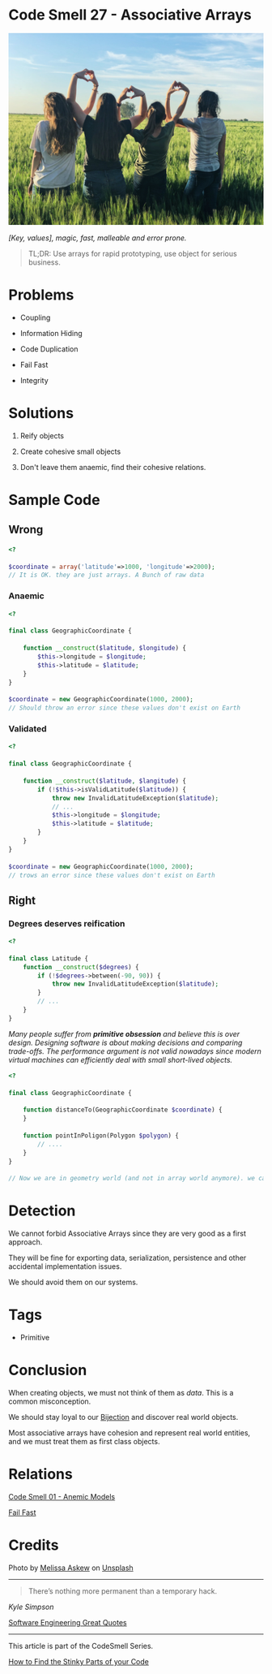 # Code Smell 27 - Associative Arrays

![Code Smell 27 - Associative Arrays](Code%20Smell%2027%20-%20Associative%20Arrays.jpg)

*[Key, values], magic, fast, malleable and error prone.*

> TL;DR: Use arrays for rapid prototyping, use object for serious business.
 
# Problems

- Coupling

- Information Hiding

- Code Duplication

- Fail Fast

- Integrity

# Solutions

1. Reify objects

2. Create cohesive small objects

3. Don't leave them anaemic, find their cohesive relations.

# Sample Code

## Wrong 

[Gist Url]: # (https://gist.github.com/mcsee/ff148550e3d2018c2ee345ea0790e8fc)
```php
<?

$coordinate = array('latitude'=>1000, 'longitude'=>2000); 
// It is OK. they are just arrays. A Bunch of raw data
```

### Anaemic

[Gist Url]: # (https://gist.github.com/mcsee/1ac19d1af240d28a59c01134cd487b7e)
```php
<?

final class GeographicCoordinate {

    function __construct($latitude, $longitude) {
        $this->longitude = $longitude;
        $this->latitude = $latitude;
    }
}

$coordinate = new GeographicCoordinate(1000, 2000);
// Should throw an error since these values don't exist on Earth
```

### Validated

[Gist Url]: # (https://gist.github.com/mcsee/4753e242da21027d2a8e7243de877250)
```php
<?

final class GeographicCoordinate {

    function __construct($latitude, $langitude) {
        if (!$this->isValidLatitude($latitude)) {
            throw new InvalidLatitudeException($latitude);
            // ...
            $this->longitude = $longitude;
            $this->latitude = $latitude;
        }
    }
}

$coordinate = new GeographicCoordinate(1000, 2000);
// trows an error since these values don't exist on Earth
```

## Right

### Degrees deserves reification

[Gist Url]: # (https://gist.github.com/mcsee/33f84258133eb9bafbac1f85532527c6)
```php
<?

final class Latitude {
    function __construct($degrees) {
        if (!$degrees->between(-90, 90)) {
            throw new InvalidLatitudeException($latitude);
        }
        // ...
    }
}
```

*Many people suffer from __primitive obsession__ and believe this is over design. 
Designing software is about making decisions and comparing trade-offs.
The performance argument is not valid nowadays since modern virtual machines can efficiently deal with small short-lived objects.*

[Gist Url]: # (https://gist.github.com/mcsee/9f7c55093672a63ec8c89ca24b9a7277)
```php
<?

final class GeographicCoordinate {

    function distanceTo(GeographicCoordinate $coordinate) {
    }

    function pointInPoligon(Polygon $polygon) {
        // ....
    }
}

// Now we are in geometry world (and not in array world anymore). we can safely do many exciting things.
```

# Detection

We cannot forbid Associative Arrays since they are very good as a first approach.

They will be fine for exporting data, serialization, persistence and other accidental implementation issues.

We should avoid them on our systems.

# Tags

- Primitive

# Conclusion

When creating objects, we must not think of them as *data*. This is a common misconception.

We should stay loyal to our [Bijection](https://github.com/mcsee/Software-Design-Articles/tree/main/Articles/Theory/The%20One%20and%20Only%20Software%20Design%20Principle/readme.md) and discover real world objects.

Most associative arrays have cohesion and represent real world entities, and we must treat them as first class objects.

# Relations

[Code Smell 01 - Anemic Models](https://github.com/mcsee/Software-Design-Articles/tree/main/Articles/Code%20Smells/Code%20Smell%2001%20-%20Anemic%20Models/readme.md)

[Fail Fast](https://github.com/mcsee/Software-Design-Articles/tree/main/Articles/Theory/Fail%20Fast/readme.md)

# Credits

Photo by [Melissa Askew](https://unsplash.com/@melissaaskew) on [Unsplash](https://unsplash.com/s/photos/group)

* * *

> There’s nothing more permanent than a temporary hack.

_Kyle Simpson_ 

[Software Engineering Great Quotes](https://github.com/mcsee/Software-Design-Articles/tree/main/Articles/Quotes/Software%20Engineering%20Great%20Quotes/readme.md)

* * *

This article is part of the CodeSmell Series.

[How to Find the Stinky Parts of your Code](https://github.com/mcsee/Software-Design-Articles/tree/main/Articles/Code%20Smells/How%20to%20Find%20the%20Stinky%20parts%20of%20your%20Code/readme.md)
